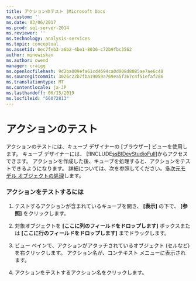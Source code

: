 ```yaml
---
title: アクションのテスト |Microsoft Docs
ms.custom: ''
ms.date: 03/06/2017
ms.prod: sql-server-2014
ms.reviewer: ''
ms.technology: analysis-services
ms.topic: conceptual
ms.assetid: 0ec7feb3-a6b2-4be1-8036-c72b9fbc3562
author: minewiskan
ms.author: owend
manager: craigg
ms.openlocfilehash: 9d2ba009efa61cd4694ca0d008d8885ae7ae6c48
ms.sourcegitcommit: 3026c22b7fba19059a769ea5f367c4f51efaf286
ms.translationtype: MT
ms.contentlocale: ja-JP
ms.lasthandoff: 06/15/2019
ms.locfileid: "66072813"
---
```

# <a name="test-an-action"></a>アクションのテスト
  アクションのテストには、キューブ デザイナーの [ブラウザー] ビューを使用します。 キューブ デザイナーには、 [!INCLUDE[ssBIDevStudioFull](../../includes/ssbidevstudiofull-md.md)]からアクセスできます。 アクションを作成した後、キューブを処理すると、アクションをテストできるようになります。 詳細については、次を参照してください。[多次元モデル オブジェクトの処理](processing-a-multidimensional-model-analysis-services.md)します。  
  
### <a name="to-test-an-action"></a>アクションをテストするには  
  
1.  テストするアクションが含まれているキューブを開き、 **[表示]** の下で、 **[参照]** をクリックします。  
  
2.  対象オブジェクトを **[ここに列のフィールドをドロップします]** ボックスまたは **[ここに行のフィールドをドロップします]** までドラッグします。  
  
3.  ビュー ペインで、アクションがアタッチされているオブジェクト (セルなど) を右クリックします。 アクション名が、コンテキスト メニューに表示されます。  
  
4.  アクションをテストするアクション名をクリックします。  
  
  

